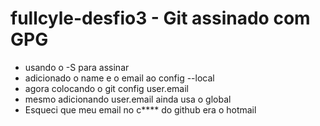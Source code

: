 # fullcyle-desfio3 - Git assinado com GPG

 - usando o -S para assinar
 - adicionado o name e o email ao config --local 
 - agora colocando o git config user.email
 - mesmo adicionando user.email ainda usa o global
 - Esqueci que meu email no c**** do github era o hotmail
